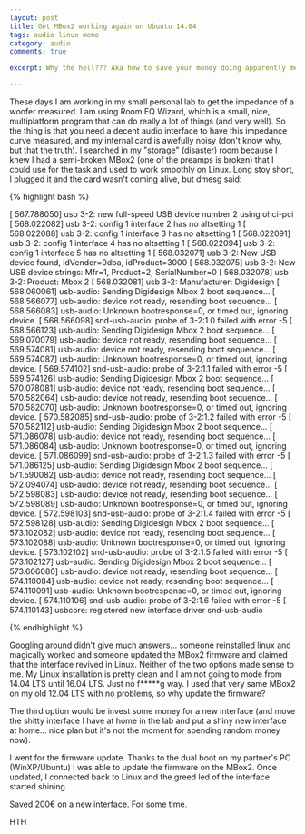 ```yaml
---
layout: post
title: Get MBox2 working again on Ubuntu 14.04 
tags: audio linux memo
category: audio
comments: true

excerpt: Why the hell??? Aka how to save your money doing apparently meaningless things.

---
```


These days I am working in my small personal lab to get the impedance of a woofer measured. I am using Room EQ Wizard, which is a small, nice, multiplatform program that can do really a lot of things (and very well).
So the thing is that you need a decent audio interface to have this impedance curve measured, and my internal card is awefully noisy (don't know why, but that the truth). I searched in my "storage" (disaster) room because I knew I had a semi-broken MBox2 (one of the preamps is broken) that I could use for the task and used to work smoothly on Linux.
Long stoy short, I plugged it and the card wasn't coming alive, but dmesg said:

{% highlight bash %}

[  567.788050] usb 3-2: new full-speed USB device number 2 using ohci-pci
[  568.022082] usb 3-2: config 1 interface 2 has no altsetting 1
[  568.022088] usb 3-2: config 1 interface 3 has no altsetting 1
[  568.022091] usb 3-2: config 1 interface 4 has no altsetting 1
[  568.022094] usb 3-2: config 1 interface 5 has no altsetting 1
[  568.032071] usb 3-2: New USB device found, idVendor=0dba, idProduct=3000
[  568.032075] usb 3-2: New USB device strings: Mfr=1, Product=2, SerialNumber=0
[  568.032078] usb 3-2: Product: Mbox 2 
[  568.032081] usb 3-2: Manufacturer: Digidesign
[  568.060061] usb-audio: Sending Digidesign Mbox 2 boot sequence...
[  568.566077] usb-audio: device not ready, resending boot sequence...
[  568.566083] usb-audio: Unknown bootresponse=0, or timed out, ignoring device.
[  568.566098] snd-usb-audio: probe of 3-2:1.0 failed with error -5
[  568.566123] usb-audio: Sending Digidesign Mbox 2 boot sequence...
[  569.070079] usb-audio: device not ready, resending boot sequence...
[  569.574081] usb-audio: device not ready, resending boot sequence...
[  569.574087] usb-audio: Unknown bootresponse=0, or timed out, ignoring device.
[  569.574102] snd-usb-audio: probe of 3-2:1.1 failed with error -5
[  569.574126] usb-audio: Sending Digidesign Mbox 2 boot sequence...
[  570.078081] usb-audio: device not ready, resending boot sequence...
[  570.582064] usb-audio: device not ready, resending boot sequence...
[  570.582070] usb-audio: Unknown bootresponse=0, or timed out, ignoring device.
[  570.582085] snd-usb-audio: probe of 3-2:1.2 failed with error -5
[  570.582112] usb-audio: Sending Digidesign Mbox 2 boot sequence...
[  571.086078] usb-audio: device not ready, resending boot sequence...
[  571.086084] usb-audio: Unknown bootresponse=0, or timed out, ignoring device.
[  571.086099] snd-usb-audio: probe of 3-2:1.3 failed with error -5
[  571.086125] usb-audio: Sending Digidesign Mbox 2 boot sequence...
[  571.590082] usb-audio: device not ready, resending boot sequence...
[  572.094074] usb-audio: device not ready, resending boot sequence...
[  572.598083] usb-audio: device not ready, resending boot sequence...
[  572.598089] usb-audio: Unknown bootresponse=0, or timed out, ignoring device.
[  572.598103] snd-usb-audio: probe of 3-2:1.4 failed with error -5
[  572.598128] usb-audio: Sending Digidesign Mbox 2 boot sequence...
[  573.102082] usb-audio: device not ready, resending boot sequence...
[  573.102088] usb-audio: Unknown bootresponse=0, or timed out, ignoring device.
[  573.102102] snd-usb-audio: probe of 3-2:1.5 failed with error -5
[  573.102127] usb-audio: Sending Digidesign Mbox 2 boot sequence...
[  573.606080] usb-audio: device not ready, resending boot sequence...
[  574.110084] usb-audio: device not ready, resending boot sequence...
[  574.110091] usb-audio: Unknown bootresponse=0, or timed out, ignoring device.
[  574.110106] snd-usb-audio: probe of 3-2:1.6 failed with error -5
[  574.110143] usbcore: registered new interface driver snd-usb-audio

{% endhighlight %}


Googling around didn't give much answers... someone reinstalled linux and magically worked and someone updated the MBox2 firmware and claimed that the interface revived in Linux.
Neither of the two options made sense to me.
My Linux installation is pretty clean and I am not going to mode from 14.04 LTS until 16.04 LTS. Just no f*****g way.
I used that very same MBox2 on my old 12.04 LTS with no problems, so why update the firmware?

The third option would be invest some money for a new interface (and move the shitty interface I have at home in the lab and put a shiny new interface at home... nice plan but it's not the moment for spending random money now).

I went for the firmware update. Thanks to the dual boot on my partner's PC (WinXP/Ubuntu) I was able to update the firmware on the MBox2. Once updated, I connected back to Linux and the greed led of the interface started shining.

Saved 200€ on a new interface.
For some time.

HTH
